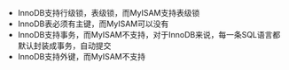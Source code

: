 - InnoDB支持行级锁，表级锁，而MyISAM支持表级锁
- InnoDB表必须有主键，而MyISAM可以没有
- InnoDB支持事务，而MyISAM不支持，对于InnoDB来说，每一条SQL语言都默认封装成事务，自动提交
- InnoDB支持外键，而MyISAM不支持